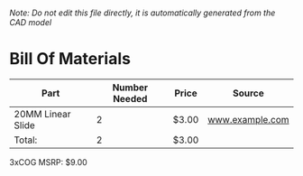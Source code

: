 ###### Note: Do not edit this file directly, it is automatically generated from the CAD model 
# Bill Of Materials 
 |Part|Number Needed|Price|Source| 
 |----|----------|-----|-----|
|20MM Linear Slide|2|$3.00|www.example.com|
|Total: |2|$3.00| |

 3xCOG MSRP: $9.00